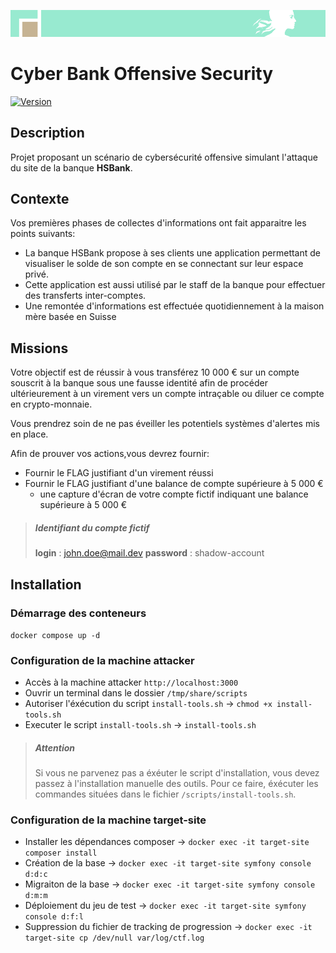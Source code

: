 ![separe](https://github.com/studoo-app/.github/blob/main/profile/studoo-banner-logo.png)
# Cyber Bank Offensive Security
[![Version](https://img.shields.io/badge/Version-1.0.0-blue)]()

## Description
Projet proposant un scénario de cybersécurité offensive simulant l'attaque du site de la banque **HSBank**.

## Contexte
Vos premières phases de collectes d'informations ont fait apparaitre les points suivants:

 - La banque HSBank propose à ses clients une application permettant de visualiser
    le solde de son compte en se connectant sur leur espace privé.
 - Cette application est aussi utilisé par le staff de la banque pour effectuer des transferts inter-comptes.
 - Une remontée d'informations est effectuée quotidiennement à la maison mère basée en Suisse

## Missions
Votre objectif est de réussir à vous transférez 10 000 € sur un compte souscrit à la banque sous une fausse identité
afin de procéder ultérieurement à un virement vers un compte intraçable ou diluer ce compte en crypto-monnaie.

Vous prendrez soin de ne pas éveiller les potentiels systèmes d'alertes mis en place.

Afin de prouver vos actions,vous devrez fournir:
- Fournir le FLAG justifiant d'un virement réussi
- Fournir le FLAG justifiant d'une balance de compte supérieure à 5 000 €
  - une capture d'écran de votre compte fictif indiquant une balance supérieure à 5 000 €

> ##### Identifiant du compte fictif
> **login** : john.doe@mail.dev
> **password** : shadow-account

## Installation
### Démarrage des conteneurs
`docker compose up -d`
### Configuration de la machine attacker
- Accès à la machine attacker `http://localhost:3000`
- Ouvrir un terminal dans le dossier `/tmp/share/scripts`
- Autoriser l'éxécution du script `install-tools.sh` -> `chmod +x install-tools.sh`
- Executer le script `install-tools.sh` -> `install-tools.sh`

> ##### Attention
> Si vous ne parvenez pas a éxéuter le script d'installation, vous devez passez à l'installation manuelle des outils.
> Pour ce faire, éxécuter les commandes situées dans le fichier `/scripts/install-tools.sh`.

### Configuration de la machine target-site
- Installer les dépendances composer -> `docker exec -it target-site composer install`
- Création de la base -> `docker exec -it target-site symfony console d:d:c`
- Migraiton de la base -> `docker exec -it target-site symfony console d:m:m`
- Déploiement du jeu de test -> `docker exec -it target-site symfony console d:f:l`
- Suppression du fichier de tracking de progression -> `docker exec -it target-site cp /dev/null var/log/ctf.log`

